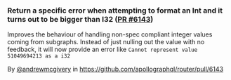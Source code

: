 ### Return a specific error when attempting to format an Int and it turns out to be bigger than I32 ([PR #6143](https://github.com/apollographql/router/pull/6143))

Improves the behaviour of handling non-spec compliant integer values coming from subgraphs. Instead of just nulling out the value with no feedback, it will now provide an error like `Cannot represent value 51049694213 as a i32`

By [@andrewmcgivery](https://github.com/andrewmcgivery) in https://github.com/apollographql/router/pull/6143
